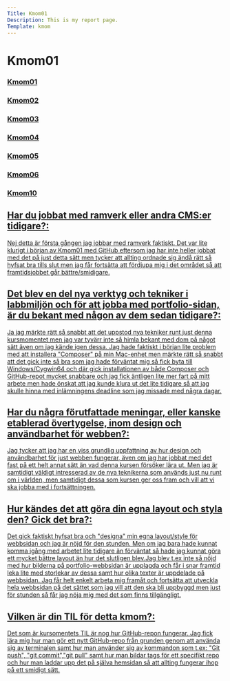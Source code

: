 ```yaml
---
Title: Kmom01
Description: This is my report page.
Template: kmom
---
```



 Kmom01
 =============



 <div class="kmom-links">
  <a href="kmom01"><h3>Kmom01</h3>

  <a href="kmom02"><h3>Kmom02</h3>

  <a href="kmom03"><h3>Kmom03</h3>

  <a href="kmom04"><h3>Kmom04</h3>

  <a href="kmom05"><h3>Kmom05</h3>

  <a href="kmom06"><h3>Kmom06</h3>

  <a href="kmom10"><h3>Kmom10</h3>
 </div>


<div class="kmom-text">
<h2>Har du jobbat med ramverk eller andra CMS:er tidigare?:</h2>
<p>Nej detta är första gången jag jobbar med ramverk faktiskt. Det var lite klurigt i början av Kmom01 med GitHub eftersom jag har inte heller jobbat med det på just detta sätt men tycker att allting ordnade sig ändå rätt så hyfsat bra tills slut men jag får fortsätta att fördjupa mig i det området så att framtidsjobbet går bättre/smidigare.</p>

<h2>Det blev en del nya verktyg och tekniker i labbmiljön och för att jobba med portfolio-sidan, är du bekant med någon av dem sedan tidigare?:</h2>
<p>Ja jag märkte rätt så snabbt att det uppstod nya tekniker runt just denna kursmomentet men jag var tyvärr inte så himla bekant med dom på något sätt även om jag kände igen dessa. Jag hade faktiskt i början lite problem med att installera "Composer" på min Mac-enhet men märkte rätt så snabbt att det gick inte så bra som jag hade förväntat mig så fick byta till Windows/Cygwin64 och där gick installationen av både Composer och GitHub-repot mycket snabbare och jag fick äntligen lite mer fart på mitt arbete men hade önskat att jag kunde klura ut det lite tidigare så att jag skulle hinna med inlämningens deadline som jag missade med några dagar.</p>

<h2>Har du några förutfattade meningar, eller kanske etablerad övertygelse, inom design och användbarhet för webben?:</h2>
<p>Jag tycker att jag har en viss grundlig uppfattning av hur design och användbarhet för just webben fungerar, även om jag har jobbat med det fast på ett helt annat sätt än vad denna kursen försöker lära ut. Men jag är samtidigt väldigt intresserad av de nya teknikerna som används just nu runt om i världen, men samtidigt dessa som kursen ger oss fram och vill att vi ska jobba med i fortsättningen.</p>

<h2>Hur kändes det att göra din egna layout och styla den? Gick det bra?:</h2>
<p>Det gick faktiskt hyfsat bra och "designa" min egna layout/style för webbsidan och jag är nöjd för den stunden. Men om jag bara hade kunnat komma igång med arbetet lite tidigare än förväntat så hade jag kunnat göra ett mycket bättre layout än hur det slutligen blev.Jag blev t.ex inte så nöjd med hur bilderna på portfolio-webbsidan är upplagda och får i snar framtid leka lite med storlekar av dessa samt hur olika texter är uppdelade på webbsidan. Jag får helt enkelt arbeta mig framåt och fortsätta att utveckla hela webbsidan på det sättet som jag vill att den ska bli uppbyggd men just för stunden så får jag nöja mig med det som finns tillgängligt.</p>

<h2>Vilken är din TIL för detta kmom?:</h2>
<p>Det som är kursomentets TIL är nog hur GitHub-repon fungerar. Jag fick lära mig hur man gör ett nytt GitHub-repo från grunden genom att använda sig av terminalen samt hur man använder sig av kommandon som t.ex: "Git push", "git commit","git pull" samt hur man bildar tags för ett specifikt repo och hur man laddar upp det på själva hemsidan så att allting fungerar ihop på ett smidigt sätt.</p>

</div>

